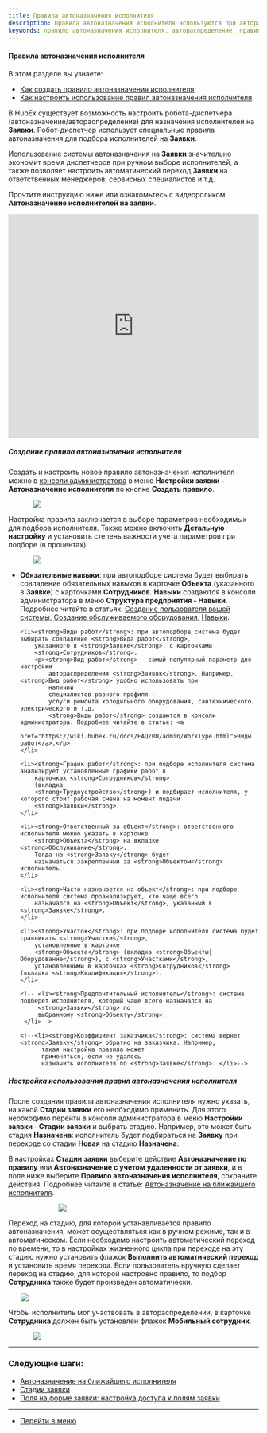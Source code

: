 ```yaml
---
title: Правила автоназначения исполнителя
description: Правила автоназначения исполнителя используются при автораспределении (автоназначении) исполнителей на Заявки. Создать и настроить новое правило выбора исполнителя можно в консоли администратора в меню Настройки заявки - Правила выбора исполнителя по кнопке Создать правило выбора исполнителя.
keywords: правило автоназначения исполнителя, автораспределение, правило выбора, правила выбора, правило выбора, автоназначение исполнителя, правило автоназначения, hubex, хабекс, хубекс, хабикс
---
```


#### Правила автоназначения исполнителя
В этом разделе вы узнаете:
<html>


<meta charset="utf-8">
<ul>
    <li><a href="#createrule">Как создать правило автоназначения исполнителя</a>;</li>
    <li><a href="#settings">Как настроить использование правил автоназначения исполнителя</a>.</li>
</ul>
</html>

<body>
<p>В HubEx существует возможность настроить робота-диспетчера (автоназначение/автораспределение) для назначения исполнителей на <strong>Заявки</strong>. Робот-диспетчер использует специальные правила автоназначения для подбора исполнителей на <strong>Заявки</strong>.</p>
    <p>Использование
    системы автоназначения на <strong>Заявки</strong> значительно экономит время диспетчеров при ручном выборе
    исполнителей, а также
    позволяет настроить автоматический переход <strong>Заявки</strong> на ответственных менеджеров, сервисных специалистов и т.д. </p>

<p>Прочтите инструкцию ниже или ознакомьтесь с видеороликом <strong>Автоназначение исполнителей на заявки</strong>.</p>

<iframe src="https://www.youtube.com/embed/IEsB3xWJVRQ" width="100%" height="450px" frameborder="0"
        allowfullscreen="allowfullscreen"></iframe>

<h5 id="createrule">Создание правила автоназначения исполнителя</h5>
<p>Создать и настроить новое правило автоназначения исполнителя можно в <a
        href="https://wiki.hubex.ru/docs/FAQ/RU/admin/HowToEnterTheAdmin.html">консоли
    администратора</a> в меню <strong>Настройки заявки - Автоназначение исполнителя</strong> по кнопке <strong>Создать
    правило</strong>.</p>
<div>
    <img style="margin: 0 auto; display: block; max-width: 80%;"
         src="/attachments/images/FAQ/ADMIN/RulesOfChoice/Rule.jpg"/>
</div>
<p>Настройка правила заключается в выборе параметров необходимых для подбора исполнителя. Также можно включить <strong>Детальную
    настройку</strong> и установить степень важности учета параметров при подборе (в процентах):</p>
<div>
    <img style="margin: 0 auto; display: block; max-width: 80%;"
         src="/attachments/images/FAQ/ADMIN/RulesOfChoice/RuleDetailing.jpg"/>
</div>
<ul>
    <li><strong>Обязательные навыки</strong>: при автоподборе система будет выбирать совпадение обязательных
        навыков в карточке
        <strong>Объекта</strong> (указанного в
        <strong>Заявке</strong>) с карточками <strong>Сотрудников</strong>.
        <strong>Навыки</strong> создаются в консоли администратора в меню <strong>Структура предприятия -
            Навыки</strong>. Подробнее
        читайте в статьях:
        <a href="https://wiki.hubex.ru/docs/FAQ/RU/user/CreatingUser.html">Создание пользователя вашей системы</a>, <a
                href="https://wiki.hubex.ru/docs/FAQ/RU/user/CreatingObjects.html">Создание обслуживаемого
            оборудования</a>, <a href="https://wiki.hubex.ru/docs/FAQ/RU/admin/Skills.html">Навыки</a>.
    </li>

    <li><strong>Виды работ</strong>: при автоподборе система будет выбирать совпадение <strong>Вида работ</strong>,
        указанного в <strong>Заявке</strong>, с карточками
        <strong>Сотрудников</strong>.
        <p><strong>Вид работ</strong> - самый популярный параметр для настройки
            автораспределения <strong>Заявок</strong>. Например, <strong>Вид работ</strong> удобно использовать при
            наличии
            специалистов разного профиля -
            услуги ремонта холодильного оборудования, сантехнического, электрического и т.д.
            <strong>Виды работ</strong> создаются в консоли администратора. Подробнее читайте в статье: <a
                    href="https://wiki.hubex.ru/docs/FAQ/RU/admin/WorkType.html">Виды работ</a>.</p>
    </li>

    <li><strong>График работ</strong>: при подборе исполнителя система анализирует установленные графики работ в
        карточках <strong>Сотрудников</strong>
        (вкладка
        <strong>Трудоустройство</strong>) и подбирает исполнителя, у которого стоит рабочая смена на момент подачи
        <strong>Заявки</strong>.
    </li>

    <li><strong>Ответственный за объект</strong>: ответственного исполнителя можно указать в карточке
        <strong>Объекта</strong> на вкладке <strong>Обслуживание</strong>.
        Тогда на <strong>Заявку</strong> будет
        назначаться закрепленный за <strong>Объектом</strong> исполнитель.
    </li>

    <li><strong>Часто назначается на объект</strong>: при подборе исполнителя система проанализирует, кто чаще всего
        назначался на <strong>Объект</strong>, указанный в <strong>Заявке</strong>.
    </li>

    <li><strong>Участок</strong>: при подборе исполнителя система будет сравнивать <strong>Участки</strong>,
        установленные в карточке
        <strong>Объекта</strong> (вкладка <strong>Объекты|Оборудование</strong>), с <strong>Участками</strong>,
        установленными в карточках <strong>Сотрудников</strong> (вкладка <strong>Квалификация</strong>).
    </li>

    <!-- <li><strong>Предпочтительный исполнитель</strong>: система подберет исполнителя, который чаще всего назначался на
         <strong>Заявки</strong> по
         выбранному <strong>Объекту</strong>.
     </li>-->

    <!--<li><strong>Коэффициент заказчика</strong>: система вернет <strong>Заявку</strong> обратно на заказчика. Например,
          такая настройка правила может
          применяться, если не удалось
          назначить исполнителя по <strong>Заявке</strong>. </li>-->


</ul>


<h5 id="settings">Настройка использования правил автоназначения исполнителя</h5>
<p>После создания правила автоназначения исполнителя нужно указать, на какой <strong>Стадии заявки</strong> его
    необходимо
    применить. Для этого
    необходимо перейти в консоли администратора в меню <strong>Настройки заявки - Стадии заявки</strong> и выбрать
    стадию. Например, это может быть стадия <strong>Назначена</strong>: исполнитель будет подбираться на
    <strong>Заявку</strong> при
    переходе со стадии
    <strong>Новая</strong> на стадию <strong>Назначена</strong>.</p>

<p>В настройках <strong>Стадии заявки</strong> выберите действие <Strong>Автоназначение по правилу</Strong> или <Strong>Автоназначение
    с учетом удаленности от заявки</Strong>, и в поле ниже
    выберите <strong>Правило автоназначения исполнителя</strong>, сохраните действия. Подробнее читайте в статье: <a
            href="https://wiki.hubex.ru/docs/FAQ/RU/user/RulesOfChoiceGEO.html">Автоназначение на ближайшего
        исполнителя</a>.</p>
<div>
    <img style="margin: 0 auto; display: block; max-width: 60%;"
         src="/attachments/images/FAQ/ADMIN/RulesOfChoice/StageTicket.jpg"/>
</div>



<p>Переход на стадию, для которой устанавливается правило автоназначения, может осуществляться как в ручном режиме, так и в
    автоматическом. Если необходимо настроить
    автоматический переход по времени, то в настройках жизненного цикла при переходе на эту стадию нужно установить
    флажок <strong>Выполнить автоматический переход</strong> и установить время перехода. Если пользователь вручную
    сделает переход на
    стадию, для которой настроено правило, то подбор <strong>Сотрудника</strong> также будет произведен автоматически.
</p>
<div>
    <img style="margin: 0 auto; display: block; max-width: 90%;"
         src="/attachments/images/FAQ/ADMIN/RulesOfChoice/CustomStage.jpg"/>
</div>

<p>Чтобы исполнитель мог участвовать в автораспределении, в карточке <strong>Сотрудника</strong> должен быть установлен
    флажок <strong>Мобильный
        сотрудник</strong>.</p>
<div>
    <img style="margin: 0 auto; display: block; max-width: 80%;"
         src="/attachments/images/FAQ/ADMIN/RulesOfChoice/Engineer.jpg"/>
</div>

        
</body>

___
### Следующие шаги:
- [Автоназначение на ближайшего исполнителя](/docs/FAQ/RU/user/RulesOfChoiceGEO.html)
- [Стадии заявки](./StageType.md)
- [Поля на форме заявки: настройка доступа к полям заявки](./ElementsOfInterface.md)

____
- [Перейти в меню](http://wiki.hubex.ru)
